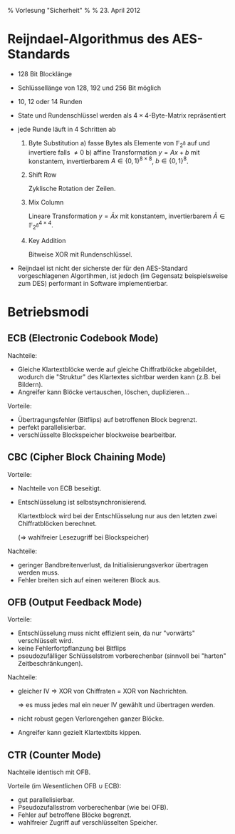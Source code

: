 % Vorlesung "Sicherheit"
%
% 23. April 2012

# Reijndael-Algorithmus des AES-Standards

* 128 Bit Blocklänge
* Schlüssellänge von 128, 192 und 256 Bit möglich
* 10, 12 oder 14 Runden
* State und Rundenschlüssel werden als $4{\times}4$-Byte-Matrix repräsentiert
* jede Runde läuft in 4 Schritten ab
	1. Byte Substitution
		a) fasse Bytes als Elemente von $\mathbb{F}_{2^8}$ auf und invertiere falls $\neq 0$
		b) affine Transformation $y = Ax + b$ mit konstantem, invertierbarem $A \in \{0, 1\}^{8{\times}8}$, $b \in \{0, 1\}^8$.

	2. Shift Row

		Zyklische Rotation der Zeilen.

	3. Mix Column

		Lineare Transformation $y = \tilde{A}x$ mit konstantem, invertierbarem $\tilde{A} \in {\mathbb{F}_{2^8}}^{4{\times}4}$.

	4. Key Addition

		Bitweise XOR mit Rundenschlüssel.

* Reijndael ist nicht der sicherste der für den AES-Standard vorgeschlagenen Algortihmen, ist jedoch (im Gegensatz beispielsweise zum DES) performant in Software implementierbar.

# Betriebsmodi

## ECB (Electronic Codebook Mode)

Nachteile:

- Gleiche Klartextblöcke werde auf gleiche Chiffratblöcke abgebildet, wodurch die "Struktur" des Klartextes sichtbar werden kann (z.B. bei Bildern).
- Angreifer kann Blöcke vertauschen, löschen, duplizieren...

Vorteile:

- Übertragungsfehler (Bitflips) auf betroffenen Block begrenzt.
- perfekt parallelisierbar.
- verschlüsselte Blockspeicher blockweise bearbeitbar.

## CBC (Cipher Block Chaining Mode)

Vorteile:

- Nachteile von ECB beseitigt.
- Entschlüsselung ist selbstsynchronisierend.

	Klartextblock wird bei der Entschlüsselung nur aus den letzten zwei Chiffratblöcken berechnet.

	($\Rightarrow$ wahlfreier Lesezugriff bei Blockspeicher)

Nachteile:

- geringer Bandbreitenverlust, da Initialisierungsverkor übertragen werden muss.
- Fehler breiten sich auf einen weiteren Block aus.

## OFB (Output Feedback Mode)

Vorteile:

- Entschlüsselung muss nicht effizient sein, da nur "vorwärts" verschlüsselt wird.
- keine Fehlerfortpflanzung bei Bitflips
- pseudozufälliger Schlüsselstrom vorberechenbar (sinnvoll bei "harten" Zeitbeschränkungen).

Nachteile:

- gleicher IV $\Rightarrow$ XOR von Chiffraten = XOR von Nachrichten.

	$\Rightarrow$ es muss jedes mal ein neuer IV gewählt und übertragen werden.

- nicht robust gegen Verlorengehen ganzer Blöcke.
- Angreifer kann gezielt Klartextbits kippen.

## CTR (Counter Mode)

Nachteile identisch mit OFB.

Vorteile (im Wesentlichen OFB $\cup$ ECB):

- gut parallelisierbar.
- Pseudozufallsstrom vorberechenbar (wie bei OFB).
- Fehler auf betroffene Blöcke begrenzt.
- wahlfreier Zugriff auf verschlüsselten Speicher.

